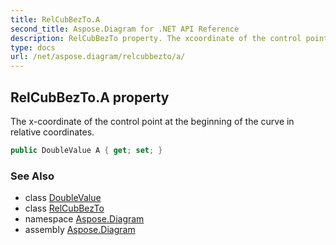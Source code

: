 ```yaml
---
title: RelCubBezTo.A
second_title: Aspose.Diagram for .NET API Reference
description: RelCubBezTo property. The xcoordinate of the control point at the beginning of the curve in relative coordinates
type: docs
url: /net/aspose.diagram/relcubbezto/a/
---
```

## RelCubBezTo.A property

The x-coordinate of the control point at the beginning of the curve in relative coordinates.

```csharp
public DoubleValue A { get; set; }
```

### See Also

* class [DoubleValue](../../doublevalue/)
* class [RelCubBezTo](../)
* namespace [Aspose.Diagram](../../relcubbezto/)
* assembly [Aspose.Diagram](../../../)


